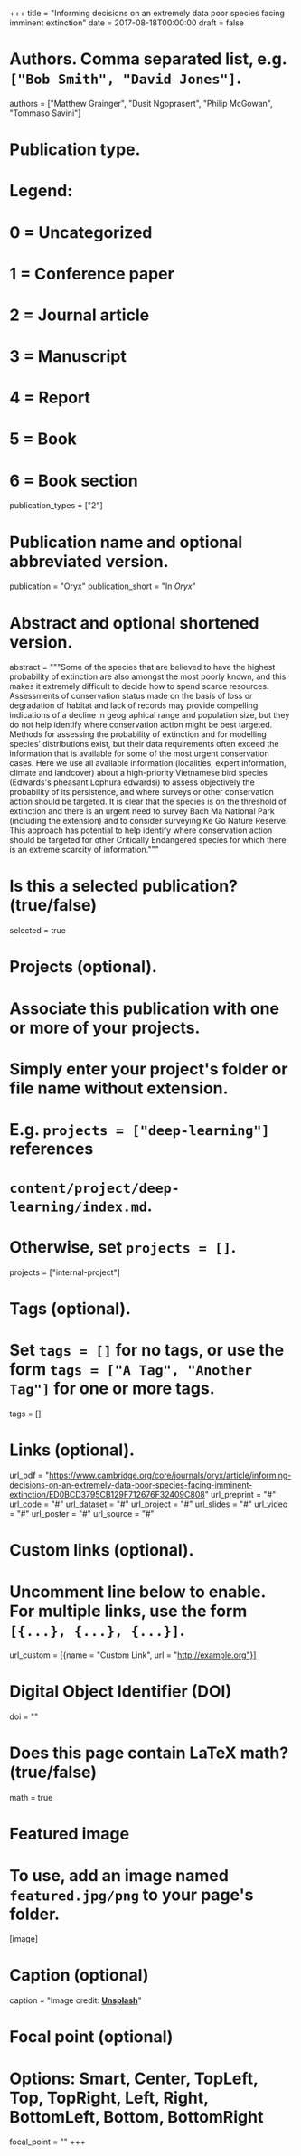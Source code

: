 +++
title = "Informing decisions on an extremely data poor species facing imminent extinction"
date = 2017-08-18T00:00:00
draft = false

# Authors. Comma separated list, e.g. `["Bob Smith", "David Jones"]`.
authors = ["Matthew Grainger", "Dusit Ngoprasert", "Philip McGowan", "Tommaso Savini"]
 
# Publication type.
# Legend:
# 0 = Uncategorized
# 1 = Conference paper
# 2 = Journal article
# 3 = Manuscript
# 4 = Report
# 5 = Book
# 6 = Book section
publication_types = ["2"]

# Publication name and optional abbreviated version.
publication = "Oryx"
publication_short = "In *Oryx*"

# Abstract and optional shortened version.
abstract = """Some of the species that are believed to have the highest probability of extinction are also amongst the most poorly known, and this makes it extremely difficult to decide how to spend scarce resources. Assessments of conservation status made on the basis of loss or degradation of habitat and lack of records may provide compelling indications of a decline in geographical range and population size, but they do not help identify where conservation action might be best targeted. Methods for assessing the probability of extinction and for modelling species’ distributions exist, but their data requirements often exceed the information that is available for some of the most urgent conservation cases. Here we use all available information (localities, expert information, climate and landcover) about a high-priority Vietnamese bird species (Edwards's pheasant Lophura edwardsi) to assess objectively the probability of its persistence, and where surveys or other conservation action should be targeted. It is clear that the species is on the threshold of extinction and there is an urgent need to survey Bach Ma National Park (including the extension) and to consider surveying Ke Go Nature Reserve. This approach has potential to help identify where conservation action should be targeted for other Critically Endangered species for which there is an extreme scarcity of information."""

# Is this a selected publication? (true/false)
selected = true

# Projects (optional).
#   Associate this publication with one or more of your projects.
#   Simply enter your project's folder or file name without extension.
#   E.g. `projects = ["deep-learning"]` references 
#   `content/project/deep-learning/index.md`.
#   Otherwise, set `projects = []`.
projects = ["internal-project"]

# Tags (optional).
#   Set `tags = []` for no tags, or use the form `tags = ["A Tag", "Another Tag"]` for one or more tags.
tags = []

# Links (optional).
url_pdf = "https://www.cambridge.org/core/journals/oryx/article/informing-decisions-on-an-extremely-data-poor-species-facing-imminent-extinction/ED0BCD3795CB129F712676F32409C808"
url_preprint = "#"
url_code = "#"
url_dataset = "#"
url_project = "#"
url_slides = "#"
url_video = "#"
url_poster = "#"
url_source = "#"

# Custom links (optional).
#   Uncomment line below to enable. For multiple links, use the form `[{...}, {...}, {...}]`.
url_custom = [{name = "Custom Link", url = "http://example.org"}]

# Digital Object Identifier (DOI)
doi = ""

# Does this page contain LaTeX math? (true/false)
math = true

# Featured image
# To use, add an image named `featured.jpg/png` to your page's folder. 
[image]
  # Caption (optional)
  caption = "Image credit: [**Unsplash**](https://unsplash.com/photos/pLCdAaMFLTE)"

  # Focal point (optional)
  # Options: Smart, Center, TopLeft, Top, TopRight, Left, Right, BottomLeft, Bottom, BottomRight
  focal_point = ""
+++
